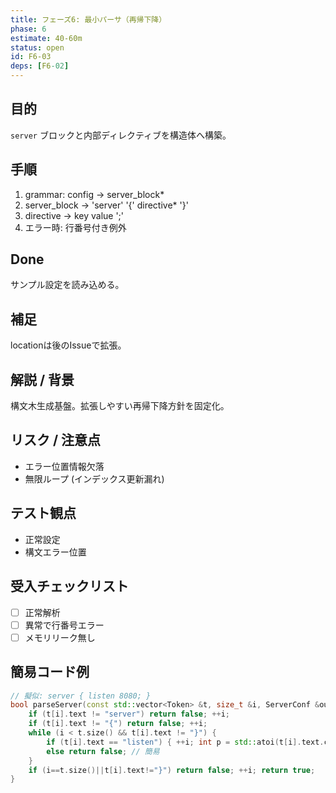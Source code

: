 ```yaml
---
title: フェーズ6: 最小パーサ（再帰下降）
phase: 6
estimate: 40-60m
status: open
id: F6-03
deps: [F6-02]
---
```


## 目的
`server` ブロックと内部ディレクティブを構造体へ構築。

## 手順
1. grammar: config -> server_block*
2. server_block -> 'server' '{' directive* '}'
3. directive -> key value ';'
4. エラー時: 行番号付き例外

## Done
サンプル設定を読み込める。

## 補足
locationは後のIssueで拡張。

## 解説 / 背景
構文木生成基盤。拡張しやすい再帰下降方針を固定化。

## リスク / 注意点
- エラー位置情報欠落
- 無限ループ (インデックス更新漏れ)

## テスト観点
- 正常設定
- 構文エラー位置

## 受入チェックリスト
- [ ] 正常解析
- [ ] 異常で行番号エラー
- [ ] メモリリーク無し

## 簡易コード例
```cpp
// 擬似: server { listen 8080; }
bool parseServer(const std::vector<Token> &t, size_t &i, ServerConf &out) {
	if (t[i].text != "server") return false; ++i;
	if (t[i].text != "{") return false; ++i;
	while (i < t.size() && t[i].text != "}") {
		if (t[i].text == "listen") { ++i; int p = std::atoi(t[i].text.c_str()); ++i; if (t[i].text != ";") return false; ++i; out.listens.push_back(p); }
		else return false; // 簡易
	}
	if (i==t.size()||t[i].text!="}") return false; ++i; return true;
}
```

